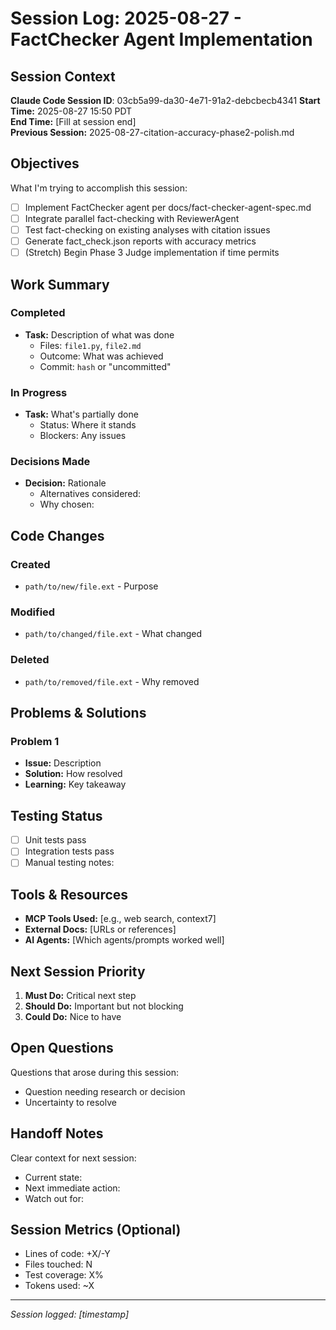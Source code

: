 # Session Log: 2025-08-27 - FactChecker Agent Implementation

## Session Context

**Claude Code Session ID**: 03cb5a99-da30-4e71-91a2-debcbecb4341
**Start Time:** 2025-08-27 15:50 PDT  
**End Time:** [Fill at session end]  
**Previous Session:** 2025-08-27-citation-accuracy-phase2-polish.md

## Objectives

What I'm trying to accomplish this session:

- [ ] Implement FactChecker agent per docs/fact-checker-agent-spec.md
- [ ] Integrate parallel fact-checking with ReviewerAgent
- [ ] Test fact-checking on existing analyses with citation issues
- [ ] Generate fact_check.json reports with accuracy metrics
- [ ] (Stretch) Begin Phase 3 Judge implementation if time permits

## Work Summary

### Completed

- **Task:** Description of what was done
  - Files: `file1.py`, `file2.md`
  - Outcome: What was achieved
  - Commit: `hash` or "uncommitted"

### In Progress

- **Task:** What's partially done
  - Status: Where it stands
  - Blockers: Any issues

### Decisions Made

- **Decision:** Rationale
  - Alternatives considered:
  - Why chosen:

## Code Changes

### Created

- `path/to/new/file.ext` - Purpose

### Modified

- `path/to/changed/file.ext` - What changed

### Deleted

- `path/to/removed/file.ext` - Why removed

## Problems & Solutions

### Problem 1

- **Issue:** Description
- **Solution:** How resolved
- **Learning:** Key takeaway

## Testing Status

- [ ] Unit tests pass
- [ ] Integration tests pass
- [ ] Manual testing notes:

## Tools & Resources

- **MCP Tools Used:** [e.g., web search, context7]
- **External Docs:** [URLs or references]
- **AI Agents:** [Which agents/prompts worked well]

## Next Session Priority

1. **Must Do:** Critical next step
2. **Should Do:** Important but not blocking
3. **Could Do:** Nice to have

## Open Questions

Questions that arose during this session:

- Question needing research or decision
- Uncertainty to resolve

## Handoff Notes

Clear context for next session:

- Current state:
- Next immediate action:
- Watch out for:

## Session Metrics (Optional)

- Lines of code: +X/-Y
- Files touched: N
- Test coverage: X%
- Tokens used: ~X

---

*Session logged: [timestamp]*

